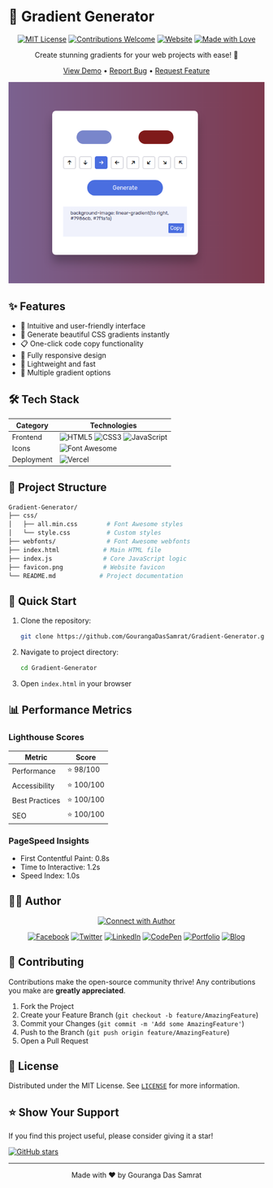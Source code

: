# 🎨 Gradient Generator

<div align="center">

[![MIT License](https://img.shields.io/badge/License-MIT-green.svg)](https://choosealicense.com/licenses/mit/)
[![Contributions Welcome](https://img.shields.io/badge/contributions-welcome-brightgreen.svg?style=flat)](https://github.com/GourangaDasSamrat/Gradient-Generator/issues)
[![Website](https://img.shields.io/website?url=https%3A%2F%2Fgradient-generator-lovat.vercel.app)](https://gradient-generator-lovat.vercel.app/)
[![Made with Love](https://img.shields.io/badge/Made%20with-❤️-red.svg)](https://gradient-generator-lovat.vercel.app/)

Create stunning gradients for your web projects with ease! 🌈

[View Demo](https://gradient-generator-lovat.vercel.app/) • [Report Bug](https://github.com/GourangaDasSamrat/Gradient-Generator/issues) • [Request Feature](https://github.com/GourangaDasSamrat/Gradient-Generator/issues)

![Gradient Generator Screenshot](screenshot.png)

</div>

## ✨ Features

- 🎯 Intuitive and user-friendly interface
- 🎨 Generate beautiful CSS gradients instantly
- 📋 One-click code copy functionality
- 📱 Fully responsive design
- 🚀 Lightweight and fast
- 🌈 Multiple gradient options

## 🛠️ Tech Stack

| Category   | Technologies                                                                                                                                                                                                                                                                              |
| ---------- | ----------------------------------------------------------------------------------------------------------------------------------------------------------------------------------------------------------------------------------------------------------------------------------------- |
| Frontend   | ![HTML5](https://img.shields.io/badge/HTML5-E34F26?style=flat&logo=html5&logoColor=white) ![CSS3](https://img.shields.io/badge/CSS3-1572B6?style=flat&logo=css3&logoColor=white) ![JavaScript](https://img.shields.io/badge/JavaScript-F7DF1E?style=flat&logo=javascript&logoColor=black) |
| Icons      | ![Font Awesome](https://img.shields.io/badge/Font_Awesome-339AF0?style=flat&logo=fontawesome&logoColor=white)                                                                                                                                                                             |
| Deployment | ![Vercel](https://img.shields.io/badge/Vercel-000000?style=flat&logo=vercel&logoColor=white)                                                                                                                                                                                              |

## 📂 Project Structure

```bash
Gradient-Generator/
├── css/
│   ├── all.min.css        # Font Awesome styles
│   └── style.css          # Custom styles
├── webfonts/              # Font Awesome webfonts
├── index.html            # Main HTML file
├── index.js              # Core JavaScript logic
├── favicon.png           # Website favicon
└── README.md            # Project documentation
```

## 🚀 Quick Start

1. Clone the repository:
   ```bash
   git clone https://github.com/GourangaDasSamrat/Gradient-Generator.git
   ```
2. Navigate to project directory:
   ```bash
   cd Gradient-Generator
   ```
3. Open `index.html` in your browser

## 📊 Performance Metrics

### Lighthouse Scores

| Metric         | Score      |
| -------------- | ---------- |
| Performance    | ⭐ 98/100  |
| Accessibility  | ⭐ 100/100 |
| Best Practices | ⭐ 100/100 |
| SEO            | ⭐ 100/100 |

### PageSpeed Insights

- First Contentful Paint: 0.8s
- Time to Interactive: 1.2s
- Speed Index: 1.0s

## 👨‍💻 Author

<div align="center">
<a href="https://github.com/GourangaDasSamrat">
    <img src="https://img.shields.io/badge/Gouranga_Das_Samrat-Connect_with_me-blue?style=for-the-badge&logo=github" alt="Connect with Author"/>
</a>

[![Facebook](https://img.shields.io/badge/Facebook-%231877F2.svg?logo=Facebook&logoColor=white)](https://www.facebook.com/gourangadassamrat)
[![Twitter](https://img.shields.io/badge/Twitter-%231DA1F2.svg?logo=Twitter&logoColor=white)](https://x.com/gouranga_khulna)
[![LinkedIn](https://img.shields.io/badge/LinkedIn-%230077B5.svg?logo=linkedin&logoColor=white)](https://linkedin.com/in/gouranga-das-samrat)
[![CodePen](https://img.shields.io/badge/CodePen-000000?logo=codepen&logoColor=white)](https://codepen.io/gouranga-das-samrat)
[![Portfolio](https://img.shields.io/badge/Portfolio-255E63?logo=About.me&logoColor=white)](https://gourangadas.netlify.app/)
[![Blog](https://img.shields.io/badge/Blog-FF5722?logo=blogger&logoColor=white)](https://gourangadassamrat.blogspot.com/)

</div>

## 🤝 Contributing

Contributions make the open-source community thrive! Any contributions you make are **greatly appreciated**.

1. Fork the Project
2. Create your Feature Branch (`git checkout -b feature/AmazingFeature`)
3. Commit your Changes (`git commit -m 'Add some AmazingFeature'`)
4. Push to the Branch (`git push origin feature/AmazingFeature`)
5. Open a Pull Request

## 📝 License

Distributed under the MIT License. See [`LICENSE`](LICENSE) for more information.

## ⭐ Show Your Support

If you find this project useful, please consider giving it a star!

[![GitHub stars](https://img.shields.io/github/stars/GourangaDasSamrat/Gradient-Generator?style=social)](https://github.com/GourangaDasSamrat/Gradient-Generator/stargazers)

---

<div align="center">
Made with ❤️ by Gouranga Das Samrat
</div>
